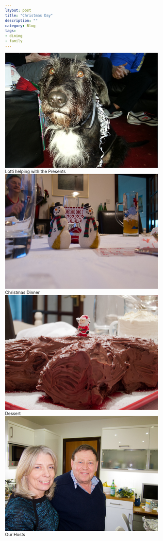 ```yaml
---
layout: post
title: "Christmas Day"
description: ""
category: Blog
tags: 
- dining
- family
---
```


<!--start excerpt--> 
<div class="figure">
<img src="/images/2012/xmas-day/lotti.jpg" alt="Lotti helping with the Presents">
Lotti helping with the Presents</div>

<!--more tag-->


<div class="figure">
<img src="/images/2012/xmas-day/IMG_1560.jpg">
Christmas Dinner</div>

<div class="figure">
<img src="/images/2012/xmas-day/IMG_1562.jpg">
Dessert</div>

<div class="figure">
<img src="/images/2012/xmas-day/IMG_1557.jpg">
Our Hosts</div>
